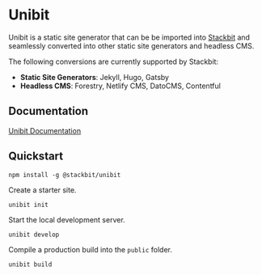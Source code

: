 # Unibit

Unibit is a static site generator that can be be imported into [Stackbit](https://www.stackbit.com) and seamlessly converted into other static site generators and headless CMS. 

The following conversions are currently supported by Stackbit:
* **Static Site Generators**: Jekyll, Hugo, Gatsby
* **Headless CMS**: Forestry, Netlify CMS, DatoCMS, Contentful

## Documentation

[Unibit Documentation](https://docs.stackbit.com/)

## Quickstart

```
npm install -g @stackbit/unibit
```

Create a starter site.
```
unibit init
```

Start the local development server. 

```
unibit develop
```

Compile a production build into the `public` folder.

```
unibit build
```


